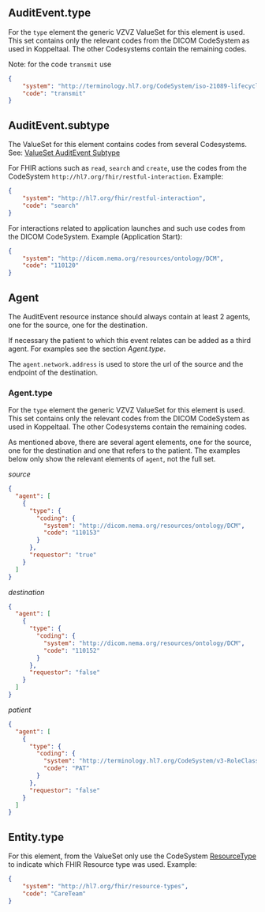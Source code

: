 
## AuditEvent.type

For the `type` element the generic VZVZ ValueSet for this element is used. This set contains only the relevant codes from the DICOM CodeSystem as used in Koppeltaal. The other Codesystems contain the remaining codes.

Note: for the code `transmit` use

```json
{
    "system": "http://terminology.hl7.org/CodeSystem/iso-21089-lifecycle",
    "code": "transmit"
}
```

## AuditEvent.subtype

The ValueSet for this element contains codes from several Codesystems. See: [ValueSet AuditEvent Subtype](http://hl7.org/fhir/ValueSet/audit-event-sub-type)

For FHIR actions such as `read`, `search` and `create`, use the codes from the CodeSystem `http://hl7.org/fhir/restful-interaction`. Example:

```json
{
    "system": "http://hl7.org/fhir/restful-interaction",
    "code": "search"
}
```

For interactions related to application launches and such use codes from the DICOM CodeSystem. Example (Application Start):

```json
{
    "system": "http://dicom.nema.org/resources/ontology/DCM",
    "code": "110120"
}
```

## Agent

The AuditEvent resource instance should always contain at least 2 agents, one for the source, one for the destination.

If necessary the patient to which this event relates can be added as a third agent. For examples see the section _Agent.type_.

The `agent.network.address` is used to store the url of the source and the endpoint of the destination.

### Agent.type

For the `type` element the generic VZVZ ValueSet for this element is used. This set contains only the relevant codes from the DICOM CodeSystem as used in Koppeltaal. The other Codesystems contain the remaining codes.

As mentioned above, there are several agent elements, one for the source, one for the destination and one that refers to the patient. The examples below only show the relevant elements of `agent`, not the full set.

_source_
```json
{
  "agent": [
    {
      "type": {
        "coding": {
          "system": "http://dicom.nema.org/resources/ontology/DCM",
          "code": "110153"
        }
      },
      "requestor": "true"
    }
  ]
}
```

_destination_
```json
{
  "agent": [
    {
      "type": {
        "coding": {
          "system": "http://dicom.nema.org/resources/ontology/DCM",
          "code": "110152"
        }
      },
      "requestor": "false"
    }
  ]
}
```

_patient_
```json
{
  "agent": [
    {
      "type": {
        "coding": {
          "system": "http://terminology.hl7.org/CodeSystem/v3-RoleClass",
          "code": "PAT"
        }
      },
      "requestor": "false"
    }
  ]
}
```

## Entity.type

For this element, from the ValueSet only use the CodeSystem [ResourceType](http://hl7.org/fhir/resource-types) to indicate which FHIR Resource type was used. Example:

```json
{
    "system": "http://hl7.org/fhir/resource-types",
    "code": "CareTeam"
}
```
